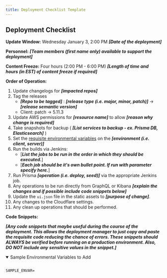 ```yaml
---
title: Deployment Checklist Template
---
```


## Deployment Checklist

**Update Window:** Wednesday January 3, 2:00 PM **_[Date of the deployment]_**

**Personnel:** **_[Team members (first name only) available to support the deployment]_**

**Content Freeze:** Four hours (2:00 PM - 6:00 PM) **_[Length of time and hours (in EST) of content freeze if required]_**

**Order of Operation:**

1. Update changelogs for **_[impacted repos]_**
1. Tag the releases
   - **_[Repo to be tagged]_** : **_[release type (i.e. major, minor, patch)]_** -> **_[release semantic version]_**
   - Client: patch -> 5.11.3
1. Update AWS permissions for **_[resource name]_** to allow **_[reason why change is required]_**
1. Take snapshots for backup ( **_[List services to backup - ex. Prisma DB, Elasticsearch]_** )
1. Set the [requisite environmental variables](#envvars) on the **_[environment (i.e. client, server)]_**
1. Run the builds via Jenkins:
   - [**_List the jobs to be run in the order in which they should be executed._**]
   - [**_Each job should be it's own bullet point. If run with parameter specify here._**]
1. Run Prisma **_[operation (i.e. deploy, seed)]_** via the appropriate Jenkins job.
1. Any operations to be run directly from GraphQL or Kibana **_[explain the changes and if possible include code snippets below]_**
1. Update the `ui.json` file in the static assets to **_[purpose of change]_**.
1. Any changes to the Cloudflare settings.
1. Any clean up operations that should be performed.

**Code Snippets:**

**_[Any code snippets that maybe useful during the course of the deployment. This allows the deployment manager to just copy and paste the requisite code reducing the chance of errors. These snippets should ALWAYS be verified before running on a production environment. Also, DO NOT include any sensitive values in the snippet.]_**

<details id="envvars" open><summary>Sample Environmental Variables to Add</summary>
  <pre><code class="language-bash hljs">
SAMPLE_ENVAR=
  </code></pre>
</details>
